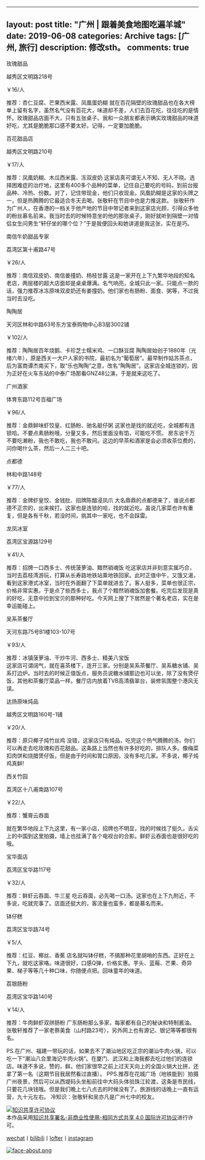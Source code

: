 
---
layout: post
title: "广州 | 跟着美食地图吃遍羊城"
date:   2019-06-08
categories: Archive
tags: [广州, 旅行]
description: 修改sth。
comments: true
---


玫瑰甜品

越秀区文明路218号

￥16/人

推荐：杏仁豆腐、芒果西米露、凤凰蛋奶糊
就在百花隔壁的玫瑰甜品也在各大榜单上留有名字，虽然名气没有百花大，味道却不差，人们去百花吃，往往吃的是情怀。玫瑰甜品店面不大，只有五张桌子。我和一众朋友都表示确实玫瑰甜品的味道好吃，尤其是脆脆那口感不要太好。记得，一定要加脆脆。

百花甜品店

越秀区文明路210号

￥17/人

推荐：凤凰奶糊、木瓜西米露、冻双皮奶
这家店真可谓无人不知、无人不晓。选择困难症的治疗地，这里有400多个品种的菜单，记住自己要吃的号码，到前台报品种、冷热、份数。对了，记住带现金，他们只收现金。凤凰奶糊是这家的头牌之一，但是热腾腾的它最适合冬天去喝。张敬轩在节目中也是力推这款。
张敬轩作为广州人，在香港的一档关于他产地的节目中带记者来到这家店光顾，引得众多他的粉丝慕名前来。我当时去的时候特意坐的他的那张桌子，刚好就听到隔壁一对情侣女生问男生“轩仔坐的哪个位？”于是我便回头和她讲道是我这张，实在是巧。

南信牛奶甜品专家

荔湾区第十甫路47号

￥26/人

推荐：南信双皮奶、南信姜撞奶、杨枝甘露
这是一家开在上下九繁华地段的知名老店，两层楼的超大店面却是桌桌爆满。名气响亮，全城只此一家。只能点一款的话，强力推荐冰冻原味双皮奶还有姜撞奶。他们家也有肠粉、面食、粥等，不过我当时去没吃。

陶陶居

天河区林和中路63号东方宝泰购物中心B3层3002铺

￥102/人

推荐：陶陶居百年烧鹅、卡珍芝士糯米鸡、一口酥豆腐
陶陶居始创于1880年（光绪六年），原是西关一大户人家的书院，最初名为“葡萄居”。最早制作姑苏茶点，后为富商谭杰南买下，取“乐也陶陶”之意，改名“陶陶居”。这家店全城连锁的，因为正好在火车东站的中泰广场那看GNZ48公演，于是就来这吃了。

广州酒家

体育东路112号百福广场

￥96/人

推荐：金鼎鲜味虾饺皇、红肠粉、驰名艇仔粥
这家也是找的就近吃，全城都有连锁哈。不要点素肠粉哦，分量又多，然后里面没有馅，可能吃不惯。 房东说千万不要吃濑粉，我也不敢吃，我也不敢问。这边的早茶和酒家是会必须收茶位费的，问你喝什么茶，然后一人二三十吧。

点都德

林和中路148号

￥77/人

推荐：金牌虾皇饺、金钱肚、招牌陈醋浸凤爪
大名鼎鼎的点都德来了，谁说点都德不正宗的，出来挨打。这家也是连锁的哈，找的就近吃。虽说几家菜也许有重复，但是各有千秋，若没时间，挑其中一家吃，也不会踩雷。

龙凤冰室

荔湾区宝源路129号

￥41/人

推荐：招牌一口西多士、传统菠萝油、黯然销魂饭
吃这家店并非刻意实属巧合，当时去荔枝湾游玩，打算从长寿路地铁站乘地铁回家。此时正值中午，又饿又渴，看到这家港式冰室，当时在外面翻了下菜单就进去了。客人挺多，菜单也很正宗，价格非常实惠。于是点了些西多士，我点了个黯然销魂饭加套餐。吃完后发现是真的好吃，无意中捡到宝贝的那种好吃。今天网上搜了下居然是个著名老店，实在是幸运能碰上。


吴系茶餐厅

天河东路75号B1楼103-107号

￥93/人

推荐：冰镇菠萝油、干炒牛河、西多士、精美八宝饭    
这家店可谓阔气，就在喜茶楼下，连开三家。分别是吴系茶餐厅、吴系糖水铺、吴系打边炉。当时去的时候正值饭点，服务员说糖水铺那边也可以坐，除了没有煲仔饭，其他和茶餐厅菜品一样。餐厅店内放着TVB高清翡翠台，装修氛围整个港风无误。

达扬原味炖品

越秀区文明路160号-1铺

￥20/人

 推荐：原只椰子炖竹丝鸡
 没错，这家店只有炖品，吃完这个热气腾腾的汤，你们可以再走去吃玫瑰和百花甜品。这条路上当然也有许多好吃的，排队人多。像梅菜扣肉饼和烧腊煲仔饭，但是由于时间和胃口原因，没有多吃几家。不多说，椰子炖鸡真鲜!

西关竹园

荔湾区十八甫南路107号

￥22/人

推荐：蟹膏云吞面
 
就在繁华地段上下九这里，有一家小店，招牌也不明显，找的时候找了挺久。舌尖上的中国到这里拍摄，墙上也挂满了各个电视台的合影。鲜虾云吞面也是很好吃的哦。


宝华面店

荔湾区宝华路117号

￥32/人

推荐：鲜虾云吞面、牛三星
吃云吞面，必先喝一口汤。这家也在上下九附近，不多说，吃就完事了。店面还挺大的，客流量也蛮多，都是慕名而来。

钵仔糕

荔湾区宝华路74号

￥5/人

推荐：红豆、椰丝、香蕉
店名就叫钵仔糕，不搞那种花里胡哨的东西。正好在上下九，就吃这家咯。味道很好，口感Q弹，价格实惠。芋头、蓝莓、芒果、奇异果、梯子等等几十种口味，你随便点把。回味童年的味道。

荔银肠粉

荔湾区宝华路140号

￥14/人

推荐：牛肉鲜虾双拼肠粉
广东肠粉那么多家，每家都有自己的秘诀和特制酱油。张敬轩推荐了一家老蔡美食（山村路23号），另外网上也有源记、银记等等都很有名。

PS.在广州、福建一带玩的话，如果去不了潮汕地区吃正宗的潮汕牛肉火锅，可以吃一下“潮汕八合里海记牛肉火锅”。在厦门、武汉和上海我都去吃过他们的连锁店。味道不多说，赞的，鲜。他们家很早之前上过天天向上的全国火锅大比拼，还拿了第一名（这期节目我居然看过直播）。
PPS.推荐在花城广场（地铁能到）拍摄广州夜景，然后可以从西堤码头坐船前往中大码头体验珠江轮渡，这条是市民线，只要花几块钱哦。但是我们晚上七八点去的时候没有了。旅游线的话晚上一直有运营，九十元左右。
冷知识：张敬轩和吴亦凡是广州七中的校友。




<a rel="license" href="http://creativecommons.org/licenses/by-nc-sa/4.0/"><img alt="知识共享许可协议" style="border-width:0" src="https://i.creativecommons.org/l/by-nc-sa/4.0/88x31.png" /></a><br />本作品采用<a rel="license" href="http://creativecommons.org/licenses/by-nc-sa/4.0/">知识共享署名-非商业性使用-相同方式共享 4.0 国际许可协议</a>进行许可。

[wechat](http://mp.weixin.qq.com/s?__biz=MzIxMTM4NTM0Nw==&mid=100000449&idx=1&sn=0b1c290b2253f7c71fbcf8cafd946a3f&chksm=17576fad2020e6bba7ce49ba5a5e8affabb8ffb9a37afe25a4d070d3abc88b65b5f004da6fc3#rd)丨[bilibili](https://space.bilibili.com/5041218/#/)丨[lofter](http://thentrue.lofter.com)丨[instagram](https://www.instagram.com/thentrue001/)

[![face-about.png](https://i.loli.net/2018/07/20/5b5189a0488a6.png)](https://i.loli.net/2018/07/20/5b5189a0488a6.png)
